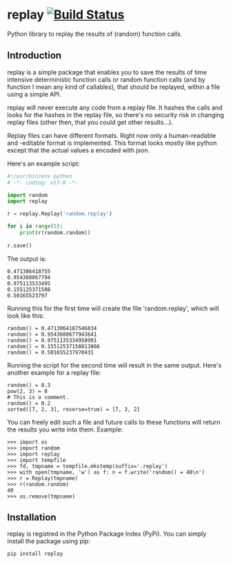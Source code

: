 # replay [![Build Status](https://travis-ci.org/messersm/replay.svg?branch=master)](https://travis-ci.org/messersm/replay)

Python library to replay the results of (random) function calls.

## Introduction

replay is a simple package that enables you to save the results of
time intensive deterministic function calls or random function calls
(and by function I mean any kind of callables), that should be replayed,
within a file using a simple API.

replay will never execute any code from a replay file. It hashes the
calls and looks for the hashes in the replay file, so there's no
security risk in changing replay files (other then, that you could
get other results...).

Replay files can have different formats. Right now only a human-readable
and -editable format is implemented. This format looks mostly like python
except that the actual values a encoded with json.

Here's an example script:

```python
#!/usr/bin/env python
# -*- coding: utf-8 -*-

import random
import replay

r = replay.Replay('random.replay')

for i in range(5):
    print(r(random.random))
    
r.save()
```

The output is:

```
0.471306418755
0.954368067794
0.975113533495
0.155125371588
0.50165523797
```

Running this for the first time will create the file 'random.replay',
which will look like this:

```
random() = 0.4713064187546834
random() = 0.9543680677943641
random() = 0.9751135334950991
random() = 0.15512537158813866
random() = 0.501655237970431
```

Running the script for the second time will result in the same output.
Here's another example for a replay file:
```
random() = 0.3
pow(2, 3) = 8
# This is a comment.
random() = 0.2
sorted([7, 2, 3], reverse=true) = [7, 3, 2]
```

You can freely edit such a file and future calls to these functions
will return the results you write into them. Example:
```
>>> import os
>>> import random
>>> import replay
>>> import tempfile
>>> fd, tmpname = tempfile.mkstemp(suffix='.replay')
>>> with open(tmpname, 'w') as f: n = f.write('random() = 40\n')
>>> r = Replay(tmpname)
>>> r(random.random)
40
>>> os.remove(tmpname)
```

## Installation

replay is registred in the Python Package Index (PyPi). You can simply
install the package using pip:

```shell
pip install replay
```

